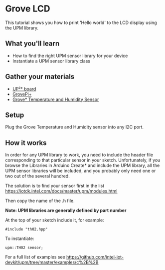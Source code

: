 # Grove LCD
This tutorial shows you how to print 'Hello world' to the LCD display using the UPM library.

## What you'll learn
* How to find the right UPM sensor library for your device
* Instantiate a UPM sensor library class

## Gather your materials
* [UP²\* board](http://www.up-board.org/upsquared)
* [GrovePi+](http://wiki.seeedstudio.com/wiki/GrovePi%2b)
* [Grove\* Temperature and Humidity Sensor](https://upm.mraa.io/sensorDetail.html?name=th02)

## Setup
Plug the Grove Temperature and Humidity sensor into any I2C port.  

## How it works
In order for any UPM library to work, you need to include the header file corresponding to that particular sensor in your sketch. Unfortunately, if you browse the Libraries in Arduino Create\* and include the UPM library, all the UPM sensor libraries will be included, and you probably only need one or two out of the several hundred.

The solution is to find your sensor first in the list https://iotdk.intel.com/docs/master/upm/modules.html 

Then copy the name of the .h file.

**Note: UPM libraries are generally defined by part number**

At the top of your sketch include it, for example:
```
#include "th02.hpp"
```
To instantiate:
```
upm::TH02 sensor;
```

For a full list of examples see https://github.com/intel-iot-devkit/upm/tree/master/examples/c%2B%2B 